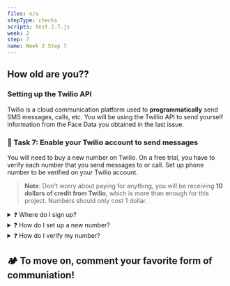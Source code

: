 ```yaml
---
files: n/a
stepType: checks
scripts: test.2.7.js
week: 2
step: 7
name: Week 2 Step 7
---
```

## How old are you??
### Setting up the Twilio API
Twilio is a cloud communication platform used to **programmatically** send SMS messages, calls, etc. You will be using the Twillio API to send yourself information from the Face Data you obtained in the last issue.

### 📝 Task 7: Enable your Twilio account to send messages
You will need to buy a new number on Twilio. On a free trial, you have to verify each number that you send messages to or call. Set up phone number to be verified on your Twilio account.

> **Note**: Don't worry about paying for anything, you will be receiving **10 dollars of credit from Twilio**, which is more than enough for this project. Numbers should only cost 1 dollar.

<details>
<summary>❓ Where do I sign up?</summary>
</br>

Go to the [twilio website](https://www.twilio.com/try-twilio), and create an account here.
</br>
</details>

<details>
<summary>❓ How do I set up a new number?</summary>
</br>

Navigate to your dashboard, then press the three dots on the navigation panel to the left of your screen. Click on the 'phone numbers' option, then press the blue button in the top right corner to buy your own number, preferably from your location. 
</br>
</details>

<details>
<summary>❓ How do I verify my number?</summary>
</br>

Hint: Go back to `phone numbers` in your dashboard and browse the options.
</br>
</details>

## 🏕️ To move on, comment your favorite form of communiation!